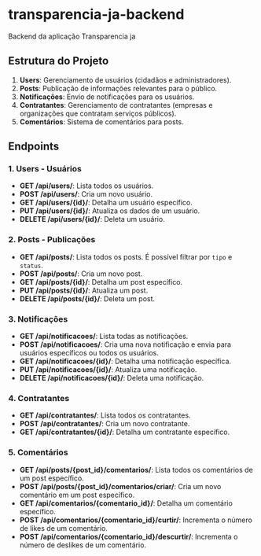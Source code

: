 # transparencia-ja-backend
Backend da aplicação Transparencia ja

## Estrutura do Projeto

1. **Users**: Gerenciamento de usuários (cidadãos e administradores).
2. **Posts**: Publicação de informações relevantes para o público.
3. **Notificações**: Envio de notificações para os usuários.
4. **Contratantes**: Gerenciamento de contratantes (empresas e organizações que contratam serviços públicos).
5. **Comentários**: Sistema de comentários para posts.

## Endpoints

### **1. Users - Usuários**

- **GET /api/users/**: Lista todos os usuários.
- **POST /api/users/**: Cria um novo usuário.
- **GET /api/users/{id}/**: Detalha um usuário específico.
- **PUT /api/users/{id}/**: Atualiza os dados de um usuário.
- **DELETE /api/users/{id}/**: Deleta um usuário.

### **2. Posts - Publicações**

- **GET /api/posts/**: Lista todos os posts. É possível filtrar por `tipo` e `status`.
- **POST /api/posts/**: Cria um novo post.
- **GET /api/posts/{id}/**: Detalha um post específico.
- **PUT /api/posts/{id}/**: Atualiza um post.
- **DELETE /api/posts/{id}/**: Deleta um post.

### **3. Notificações**

- **GET /api/notificacoes/**: Lista todas as notificações.
- **POST /api/notificacoes/**: Cria uma nova notificação e envia para usuários específicos ou todos os usuários.
- **GET /api/notificacoes/{id}/**: Detalha uma notificação específica.
- **PUT /api/notificacoes/{id}/**: Atualiza uma notificação.
- **DELETE /api/notificacoes/{id}/**: Deleta uma notificação.

### **4. Contratantes**

- **GET /api/contratantes/**: Lista todos os contratantes.
- **POST /api/contratantes/**: Cria um novo contratante.
- **GET /api/contratantes/{id}/**: Detalha um contratante específico.

### **5. Comentários**

- **GET /api/posts/{post_id}/comentarios/**: Lista todos os comentários de um post específico.
- **POST /api/posts/{post_id}/comentarios/criar/**: Cria um novo comentário em um post específico.
- **GET /api/comentarios/{comentario_id}/**: Detalha um comentário específico.
- **POST /api/comentarios/{comentario_id}/curtir/**: Incrementa o número de likes de um comentário.
- **POST /api/comentarios/{comentario_id}/descurtir/**: Incrementa o número de deslikes de um comentário.


